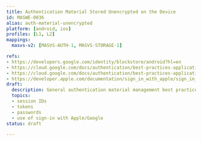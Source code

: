 ```yaml
---
title: Authentication Material Stored Unencrypted on the Device
id: MASWE-0036
alias: auth-material-unencrypted
platform: [android, ios]
profiles: [L1, L2]
mappings:
  masvs-v2: [MASVS-AUTH-1, MASVS-STORAGE-1]

refs:
- https://developers.google.com/identity/blockstore/android?hl=en
- https://cloud.google.com/docs/authentication/best-practices-applications#semi-trusted_or_restricted_environments
- https://cloud.google.com/docs/authentication/best-practices-applications#security_considerations
- https://developer.apple.com/documentation/sign_in_with_apple/sign_in_with_apple_rest_api/authenticating_users_with_sign_in_with_apple/
draft:
  description: General authentication material management best practices. Note that API keys are covered separately.
  topics:
  - session IDs
  - tokens
  - passwords
  - use of sign-in with Apple/Google
status: draft

---
```


